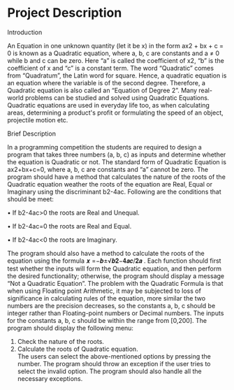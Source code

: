 # Project Description
Introduction

An Equation in one unknown quantity (let it be x) in the form ax2 + bx + c = 0 is known as a Quadratic equation, where a, b, c are constants and a ≠ 0 while b and c can be zero. Here “a” is called the coefficient of x2, “b” is the coefficient of x and “c” is a constant term. The word “Quadratic” comes from “Quadratum”, the Latin word for square. Hence, a quadratic equation is an equation where the variable is of the second degree. Therefore, a Quadratic equation is also called an “Equation of Degree 2”. Many real-world problems can be studied and solved using Quadratic Equations. Quadratic equations are used in everyday life too, as when calculating areas, determining a product's profit or formulating the speed of an object, projectile motion etc.   


Brief Description 

In a programming competition the students are required to design a program that takes three numbers (a, b, c) as inputs and determine whether the equation is Quadratic or not. The standard form of Quadratic Equation is ax2+bx+c=0, where a, b, c are constants and “a” cannot be zero. The program should have a method that calculates the nature of the roots of the Quadratic equation weather the roots of the equation are Real, Equal or Imaginary using the discriminant b2-4ac. Following are the conditions that should be meet:

• If b2-4ac>0 the roots are Real and Unequal. 

• If b2-4ac=0 the roots are Real and Equal.

• If b2-4ac<0 the roots are Imaginary.  

The program should also have a method to calculate the roots of the equation using the formula 𝒙 =−𝒃±√𝒃𝟐−𝟒𝒂𝒄/𝟐𝒂 . Each function should first test whether the inputs will form the Quadratic equation, and then perform the desired functionality; otherwise, the program should display a message “Not a Quadratic Equation”. The problem with the Quadratic Formula is that when using Floating point Arithmetic, it may be subjected to loss of significance in calculating rules of the equation, more similar the two numbers are the precision decreases, so the constants a, b, c should be integer rather than Floating-point numbers or Decimal numbers. The inputs for the constants a, b, c should be within the range from [0,200]. The program should display the following menu:
1) Check the nature of the roots.
2) Calculate the roots of Quadratic equation.  
The users can select the above-mentioned options by pressing the number. The program should throw an exception if the user tries to select the invalid option. The program should also handle all the necessary exceptions.  

